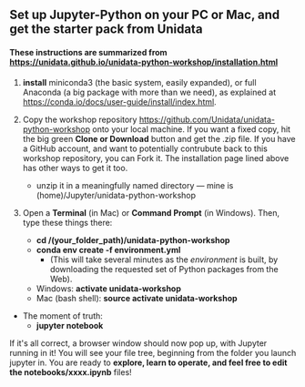## Set up Jupyter-Python on your PC or Mac, and get the starter pack from Unidata

#### These instructions are summarized from https://unidata.github.io/unidata-python-workshop/installation.html

   1. **install** miniconda3 (the basic system, easily expanded), or full Anaconda (a big package with more than we need), as explained at https://conda.io/docs/user-guide/install/index.html. 
   
   2. Copy the workshop repository  https://github.com/Unidata/unidata-python-workshop onto your local machine. If you want a fixed copy, hit the big green **Clone or Download** button and get the .zip file. If you have a GitHub account, and want to potentially contrubute back to this workshop repository, you can Fork it. The installation page lined above has other ways to get it too. 
      - unzip it in a meaningfully named directory — mine is (home)/Jupyter/unidata-python-workshop

   3. Open a **Terminal** (in Mac) or **Command Prompt** (in Windows). Then, type these things there: 
   
      * **cd /(your_folder_path)/unidata-python-workshop**
      * **conda env create -f environment.yml**
        * (This will take several minutes as the _environment_ is built, by downloading the requested set of Python packages from the Web). 
      * Windows: **activate unidata-workshop**
      * Mac (bash shell): **source activate unidata-workshop**

   * The moment of truth:
      * **jupyter notebook**
      
If it's all correct, a browser window should now pop up, with Jupyter running in it! You will see your file tree, beginning from the folder you launch jupyter in. You are ready to **explore, learn to operate, and feel free to edit the notebooks/xxxx.ipynb** files!
